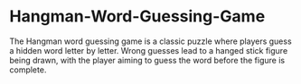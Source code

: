 # Hangman-Word-Guessing-Game
The Hangman word guessing game is a classic puzzle where players guess a hidden word letter by letter. Wrong guesses lead to a hanged stick figure being drawn, with the player aiming to guess the word before the figure is complete.

